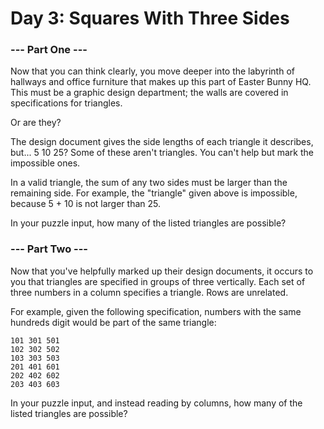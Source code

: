 # Day 3: Squares With Three Sides 

### --- Part One ---

Now that you can think clearly, you move deeper into the labyrinth of hallways and office furniture that makes up this part of Easter Bunny HQ. This must be a graphic design department; the walls are covered in specifications for triangles.

Or are they?

The design document gives the side lengths of each triangle it describes, but... 5 10 25? Some of these aren't triangles. You can't help but mark the impossible ones.

In a valid triangle, the sum of any two sides must be larger than the remaining side. For example, the "triangle" given above is impossible, because 5 + 10 is not larger than 25.

In your puzzle input, how many of the listed triangles are possible?

### --- Part Two ---

Now that you've helpfully marked up their design documents, it occurs to you that triangles are specified in groups of three vertically. Each set of three numbers in a column specifies a triangle. Rows are unrelated.

For example, given the following specification, numbers with the same hundreds digit would be part of the same triangle:

```
101 301 501
102 302 502
103 303 503
201 401 601
202 402 602
203 403 603
```

In your puzzle input, and instead reading by columns, how many of the listed triangles are possible?